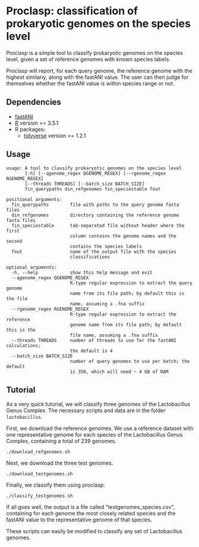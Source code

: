 # Proclasp: classification of prokaryotic genomes on the species level

Proclasp is a simple tool to classify prokaryotic genomes on the species level, given a set of reference genomes with known species labels. 

Proclasp will report, for each query genome, the reference genome with the highest similariy, along with the fastANI value. The user can then judge for themselves whether the fastANI value is within species range or not. 

## Dependencies

* [fastANI](https://github.com/ParBLiSS/FastANI)
* [R](https://www.r-project.org/) version >= 3.5.1 
* R packages:
    * [tidyverse](https://www.tidyverse.org/) version >= 1.2.1

## Usage

```
usage: A tool to classify prokaryotic genomes on the species level
       [-h] [--qgenome_regex QGENOME_REGEX] [--rgenome_regex RGENOME_REGEX]
       [--threads THREADS] [--batch_size BATCH_SIZE]
       fin_querypaths din_refgenomes fin_speciestable fout

positional arguments:
  fin_querypaths        file with paths to the query genome fasta files
  din_refgenomes        directory containing the reference genome fasta files
  fin_speciestable      tab-separated file without header where the first
                        column contains the genome names and the second
                        contains the species labels
  fout                  name of the output file with the species
                        classifications

optional arguments:
  -h, --help            show this help message and exit
  --qgenome_regex QGENOME_REGEX
                        R-type regular expression to extract the query genome
                        name from its file path; by default this is the file
                        name, assuming a .fna suffix
  --rgenome_regex RGENOME_REGEX
                        R-type regular expression to extract the reference
                        genome name from its file path; by default this is the
                        file name, assuming a .fna suffix
  --threads THREADS     number of threads to use for the fastANI calculations;
                        the default is 4
  --batch_size BATCH_SIZE
                        number of query genomes to use per batch; the default
                        is 350, which will need ~ 4 GB of RAM
```

## Tutorial 

As a very quick tutorial, we will classify three genomes of the Lactobacillus Genus Complex. The necessary scripts and data are in the folder `lactobacillus`. 

First, we download the reference genomes. We use a reference dataset with one representative genome for each species of the Lactobacillus Genus Complex, containing a total of 239 genomes.  

    ./download_refgenomes.sh

Next, we download the three test genomes.

    ./download_testgenomes.sh

Finally, we classify them using proclasp:

    ./classify_testgenomes.sh

If all goes well, the output is a file called "testgenomes_species.csv", containing for each genome the most closely related species and the fastANI value to the representative genome of that species.

These scripts can easily be modified to classify any set of Lactobacillus genomes. 
